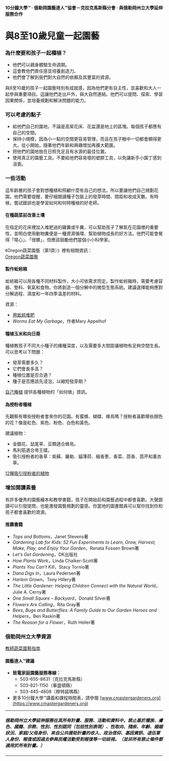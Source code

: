 #### 10分鐘大學™ · 俄勒岡園藝達人™協會－克拉克馬斯縣分會 · 與俄勒岡州立大學延伸服務合作

# 與8至10歲兒童一起園藝

### 為什麼要和孩子一起種植？

- 他們可以親身體驗生命週期。
- 這會教他們責任感並培養創造力。
- 他們會了解到我們對大自然的依賴及其豐富的資源。

與8至10歲的孩子一起園藝特別有成就感，因為他們更有自主性，並喜歡和大人一起參與重要項目。這讓他們走出戶外，與大自然連結。他們可以提問、探索、學習因果關係，並培養規劃和解決問題的能力。

### 可以考慮的點子

- 給他們自己的園地，不論是高架花床、花盆還是地上的區塊。每個孩子都應有自己的空間。
- 保持小規模，因為小一點的空間更容易管理，而且在孩子眼中一切都會顯得更大。從小開始，隨著他們年齡和興趣增加再擴大範圍。
- 把他們的園地放在日照充足且有水源的最佳位置。
- 使用真正的園藝工具。不要給他們容易壞的塑膠工具，以免讓新手小園丁感到沮喪。

### 一些活動

這年齡層的孩子會對想種植和照顧什麼有自己的想法，所以要讓他們自己規劃花園。他們需要提醒，要仔細閱讀種子包裝上的發芽時間、間距和收成天數。有時候，嘗試錯誤也是學習如何和何時種植的好老師。

#### 在種蔬菜前改善土壤

在指定的花床裡加入堆肥過的雞糞或牛糞，可以幫助孩子了解氮在花園裡的重要性，並明白使用動物糞便是一種資源循環、幫助植物成長的好方法。他們可能會覺得「噁心」、「很髒」，但應該鼓勵他們當個小小科學家。

《Oregon蔬菜園藝（第1頁）》裡有相關資訊：  
[Oregon蔬菜園藝](http://catalog.extension.oregonstate.edu/sites/catalog/files/project/pdf/ec871.pdf)

#### 製作蚯蚓箱

蚯蚓箱可以用各種不同材料製作，大小可依需求而定。製作蚯蚓箱時，需要考慮容器、墊料、氧氣和食物。你將創造一個分解中的微型生態系統。建議選擇能夠應對分解過程、濕度和一年四季溫差的材料。

資源：

- [用蚯蚓堆肥](https://catalog.extension.oregonstate.edu/em9034)
- *Worms Eat My Garbage*，作者Mary Appelhof

#### 種植玉米和向日葵

種植教孩子不同大小種子的播種深度，以及需要多大間距讓植物有足夠空間生長。可以思考以下問題：

- 發芽需要多久？
- 它們會長多高？
- 種植位置是否合適？
- 種子是否應該先浸泡，以縮短發芽期？

[自己種植](https://catalog.extension.oregonstate.edu/em9027) 提供各種植物的「如何做」資訊。

#### 為授粉者種植

先觀察有哪些授粉者會來你的花園。有蜜蜂、蝴蝶、蜂鳥嗎？授粉者喜歡哪些顏色的花？像是紅色、紫色、粉色、白色和黃色。

建議植物：

- 金銀花、鼠尾草、豆類適合蜂鳥。
- 馬利筋適合帝王蝶。
- 吸引授粉者的香草：紫蘇、羅勒、貓薄荷、細香蔥、香菜、茴香、茴芹和薰衣草。

[12種吸引授粉者的植物](https://extension.oregonstate.edu/news/12-plants-entice-pollinators-your-garden)

### 增加閱讀素養

有許多優秀的園藝繪本和教學書籍，孩子在開始前和園藝過程中都會喜歡。大聲朗讀可以引發提問，也能激發園藝規劃的靈感。你當地的圖書館員可以幫你找到你和孩子都會喜歡的資源。

#### 推薦書籍

- *Tops and Bottoms*，Janet Stevens著
- *Gardening Lab for Kids: 52 Fun Experiments to Learn, Grow, Harvest, Make, Play, and Enjoy Your Garden*，Renata Fossen Brown著
- *Let's Get Gardening*，DK出版社
- *How Plants Work*，Linda Chalker-Scott著
- *Plants You Can’t Kill*，Stacy Tornio著
- *Dana Digs In*，Laura Pedersen著
- *Harlem Grown*，Tony Hillery著
- *The Little Gardener: Helping Children Connect with the Natural World*，Julie A. Cerny著
- *One Small Square – Backyard*，Donald Silver著
- *Flowers Are Calling*，Rita Gray著
- *Bees, Bugs and Butterflies: A Family Guide to Our Garden Heroes and Helpers*，Ben Raskin著
- *The Reason for a Flower*，Ruth Heller著

### 俄勒岡州立大學資源

[教師蔬菜園藝指南](https://catalog.extension.oregonstate.edu/em9032)

#### 園藝達人™建議

- **致電家庭園藝服務專線：**
  - 503-655-8631（克拉克馬斯縣）
  - 503-821-1150（華盛頓縣）
  - 503-445-4608（穆特諾瑪縣）
- 更多10分鐘大學™講義和課程時間表，請參閱 [www.cmastergardeners.org](https://www.cmastergardeners.org)

---

##### 俄勒岡州立大學延伸服務在其所有計畫、服務、活動和資料中，禁止基於種族、膚色、國籍、宗教、性別、性別認同（包括性別表現）、性取向、殘疾、年齡、婚姻狀況、家庭/父母身份、來自公共援助計畫的收入、政治信仰、基因資訊、退伍軍人身份、報復或因過去參與民權活動受到報復等一切歧視。（並非所有禁止條件都適用於所有計畫。）
---